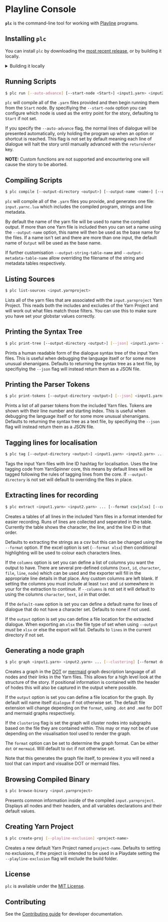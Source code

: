 # Playline Console

**`plc`** is the command-line tool for working with [Playline](https://github.com/pappleby/playline) programs.

## Installing `plc`

You can install `plc` by downloading the [most recent release](https://github.com/pappleby/Playline-Console/releases/latest), or by building it locally.

<details>
<summary>Building it locally</summary>
<p>

* Download and install the [.NET SDK](https://dotnet.microsoft.com/en-us/download).
* In your terminal, build and run the project with the following command:

    ```bash
    dotnet-run -- [your commands]
    ```

    For example, to compile a Yarn script, run the following command:

    ```bash
    dotnet-run -- compile path/to/Myscript.yarn
    ```

</p>
</details>

## Running Scripts

```bash
$ plc run [--auto-advance] [--start-node <Start>] <input1.yarn> <input2.yarn> ...
```

`plc` will compile all of the `.yarn` files provided and then begin running them from the `Start` node.
By specifiying the `--start-node` option you can configure which node is used as the entry point for the story, defaulting to `Start` if not set.

If you specify the `--auto-advance` flag, the normal lines of dialogue will be presented automatically, only holding the program up when an option or shortcut is reached.
This flag is not set by default meaning each line of dialogue will halt the story until manually advanced with the `return`/`enter` key.

**NOTE:** Custom functions are not supported and encountering one will cause the story to be aborted.

## Compiling Scripts

```bash
$ plc compile [--output-directory <output>] [--output-name <name>] [--output-string-table-name <tablename>] [--output-metadata-table-name <metadataname>] <input1.yarn> <input2.yarn> ...
```

`plc` will compile all of the `.yarn` files you provide, and generates one file: `input.yarnc.lua` which includes the compiled program, strings and line metadata.

By default the name of the yarn file will be used to name the compiled output.
If more than one Yarn file is included then you can set a name using the `--output-name` option, this name will then be used as the base name for the files.
If a name isn't set and there are more than one input, the default name of `Output` will be used as the base name.

If further customisation `--output-string-table-name` and `--output-metadata-table-name` allow overriding the filename of the string and metadata tables respectively.

## Listing Sources

```bash
$ plc list-sources <input.yarnproject>
```

Lists all of the yarn files that are associated with the `input.yarnproject` Yarn Project.
This reads both the includes and excludes of the Yarn Project and will work out what files match those filters.
You can use this to make sure you have set your globstar values correctly.

## Printing the Syntax Tree

```bash
$ plc print-tree [--output-directory <output>] [--json] <input1.yarn> <input2.yarn> ...
```

Prints a human readable form of the dialogue syntax tree of the input Yarn files.
This is useful when debugging the language itself or for some more unusual shenanigans.
Defaults to returning the syntax tree as a text file, by specifiying the `--json` flag will instead return them as a JSON file.

## Printing the Parser Tokens

```bash
$ plc print-tokens [--output-directory <output>] [--json] <input1.yarn> <input2.yarn> ...
```

Prints a list of all parser tokens from the included Yarn files.
Tokens are shown with their line number and starting index.
This is useful when debugging the language itself or for some more unusual shenanigans.
Defaults to returning the syntax tree as a text file, by specifiying the `--json` flag will instead return them as a JSON file.

## Tagging lines for localisation

```bash
$ plc tag [--output-directory <output>] <input1.yarn> <input2.yarn> ...
```

Tags the input Yarn files with line ID hashtag for localisation.
Uses the line tagging code from YarnSpinner core, this means by default lines will be tagged following the rules of tagging lines from the core.
If `--output-directory` is not set will default to overriding the files in place.

## Extracting lines for recording

```bash
$ plc extract <input1.yarn> <input2.yarn> ... [--format csv|xlsx] [--columns <column1> <column2> ...] [--default-name <name>] [--output <file>]
```

Creates a tables of all lines in the included Yarn files in a format intended for easier recording.
Runs of lines are collected and seperated in the table.
Currently the table shows the character, the line, and the line ID in that order.

Defaults to extracting the strings as a csv but this can be changed using the `--format` option.
If the excel option is set (`--format xlsx`) then conditional highlighting will be used to colour each characters lines.

If the `columns` option is set you can define a list of columns you want the output to have.
There are several pre-defined columns (`text`, `id`, `character`, `file`, `line`, `node`) which can be used and the exporter will fill in the appropriate line details in that place.
Any custom columns are left blank.
If setting the columns you must include at least `text` and `id` somewhere in your for the extraction to continue.
If `--columns` is not set it will default to using the columns `character`, `text`, `id` in that order.

If the `default-name` option is set you can define a default name for lines of dialogue that do not have a character set.
Defaults to none if not used.

If the `output` option is set you can define a file location for the extracted dialogue.
When exporting an `xlsx` the file type of set when using `--output` *must* be `xlsx` or else the export will fail.
Defaults to `lines` in the current directory if not set.

## Generating a node graph

```bash
$ plc graph <input1.yarn> <input2.yarn> ... [--clustering] [--format dot|mermaid] [--output <file>]
```

Creates a graph in the [DOT](https://graphviz.org/doc/info/lang.html) or [mermaid](https://mermaid-js.github.io/mermaid/) graph description language of all nodes and their links in the Yarn files.
This allows for a high level look at the structure of the story.
If positional information is contained with the header of hodes this will also be captured in the output where possible.

If the `output` option is set you can define a file location for the graph.
By default will name itself `dialogue` if not otherwise set.
The default file extension will change depending on the `format`, using `.dot` and `.mmd` for DOT and mermaid graphs respectively.

If the `clustering` flag is set the graph will cluster nodes into subgraphs based on the file they are contained within.
This may or may not be of use depending on the visualisation tool used to render the graph.

The `format` option can be set to determine the graph format.
Can be either `dot` or `mermaid`.
Will default to `dot` if not otherwise set.

Note that this generates the graph file itself, to preview it you will need a tool that can import and visualise DOT or mermaid files.

## Browsing Compiled Binary

```bash
$ plc browse-binary <input.yarnproject>
```

Presents common information inside of the compiled `input.yarnproject`.
Displays all nodes and their headers, and all variables declarations and their default values.

## Creating Yarn Project

```bash
$ plc create-proj [--playline-exclusion] <project-name> 
```

Creates a new default Yarn Project named `project-name`.
Defaults to setting no exclusions, if the project is intended to be used in a Playdate setting the `--playline-exclusion` flag will exclude the build folder.

## License

`plc` is available under the [MIT License](LICENSE.md).

## Contributing

See the [Contributing guide](CONTRIBUTING.md) for developer documentation.

